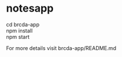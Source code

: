 # notesapp
cd brcda-app <br>
npm install<br>
npm start<br>

For more details visit brcda-app/README.md
